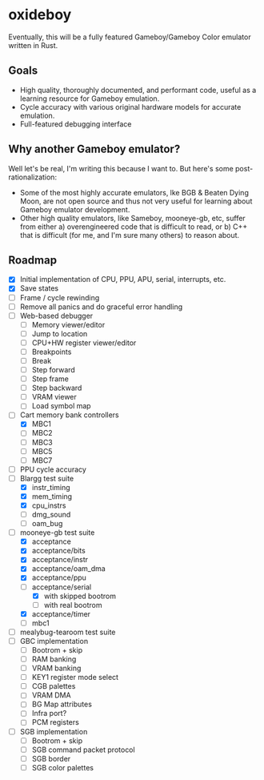 # oxideboy

Eventually, this will be a fully featured Gameboy/Gameboy Color emulator written in Rust.

## Goals

 * High quality, thoroughly documented, and performant code, useful as a learning resource for Gameboy emulation.
 * Cycle accuracy with various original hardware models for accurate emulation.
 * Full-featured debugging interface

## Why another Gameboy emulator?

Well let's be real, I'm writing this because I want to. But here's some post-rationalization:

 * Some of the most highly accurate emulators, lke BGB & Beaten Dying Moon, are not open source and thus not very useful for learning about Gameboy emulator development.
 * Other high quality emulators, like Sameboy, mooneye-gb, etc, suffer from either a) overengineered code that is difficult to read, or b) C++ that is difficult (for me, and I'm sure many others) to reason about.

## Roadmap

- [x] Initial implementation of CPU, PPU, APU, serial, interrupts, etc.
- [x] Save states
- [ ] Frame / cycle rewinding
- [ ] Remove all panics and do graceful error handling
- [ ] Web-based debugger
  - [ ] Memory viewer/editor
  - [ ] Jump to location
  - [ ] CPU+HW register viewer/editor
  - [ ] Breakpoints
  - [ ] Break
  - [ ] Step forward
  - [ ] Step frame
  - [ ] Step backward
  - [ ] VRAM viewer
  - [ ] Load symbol map
- [ ] Cart memory bank controllers
  - [x] MBC1
  - [ ] MBC2
  - [ ] MBC3
  - [ ] MBC5
  - [ ] MBC7
- [ ] PPU cycle accuracy
- [ ] Blargg test suite
  - [x] instr_timing
  - [x] mem_timing
  - [x] cpu_instrs
  - [ ] dmg_sound
  - [ ] oam_bug
- [ ] mooneye-gb test suite
  - [x] acceptance
  - [x] acceptance/bits
  - [x] acceptance/instr
  - [x] acceptance/oam_dma
  - [x] acceptance/ppu
  - [ ] acceptance/serial
    - [x] with skipped bootrom
    - [ ] with real bootrom
  - [x] acceptance/timer
  - [ ] mbc1
- [ ] mealybug-tearoom test suite
- [ ] GBC implementation
  - [ ] Bootrom + skip
  - [ ] RAM banking
  - [ ] VRAM banking
  - [ ] KEY1 register mode select
  - [ ] CGB palettes
  - [ ] VRAM DMA
  - [ ] BG Map attributes
  - [ ] Infra port?
  - [ ] PCM registers
- [ ] SGB implementation
  - [ ] Bootrom + skip
  - [ ] SGB command packet protocol
  - [ ] SGB border
  - [ ] SGB color palettes
